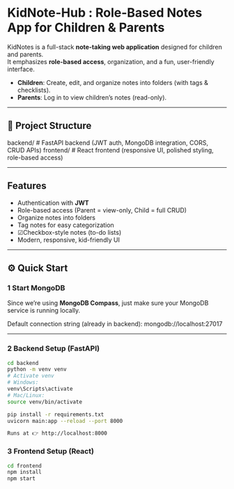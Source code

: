 KidNote-Hub : Role-Based Notes App for Children & Parents
=====================================================

KidNotes is a full-stack **note-taking web application** designed for children and parents.  
It emphasizes **role-based access**, organization, and a fun, user-friendly interface.  

- **Children**: Create, edit, and organize notes into folders (with tags & checklists).  
- **Parents**: Log in to view children’s notes (read-only).  

---

## 📂 Project Structure
backend/ # FastAPI backend (JWT auth, MongoDB integration, CORS, CRUD APIs)
frontend/ # React frontend (responsive UI, polished styling, role-based access)


---

##  Features
- Authentication with **JWT**  
- Role-based access (Parent = view-only, Child = full CRUD)  
- Organize notes into folders  
- Tag notes for easy categorization  
- ☑Checkbox-style notes (to-do lists)  
- Modern, responsive, kid-friendly UI  

---

## ⚙️ Quick Start

### 1️ Start MongoDB
Since we’re using **MongoDB Compass**, just make sure your MongoDB service is running locally.  

Default connection string (already in backend):
mongodb://localhost:27017


---

### 2️ Backend Setup (FastAPI)
```bash
cd backend
python -m venv venv
# Activate venv
# Windows:
venv\Scripts\activate
# Mac/Linux:
source venv/bin/activate

pip install -r requirements.txt
uvicorn main:app --reload --port 8000

Runs at 👉 http://localhost:8000
```

### 3 Frontend Setup (React)
```bash
cd frontend
npm install
npm start
```


